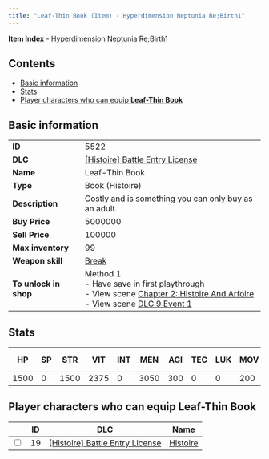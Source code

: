 ```yaml
---
title: "Leaf-Thin Book (Item) - Hyperdimension Neptunia Re;Birth1"
---
```


[**Item Index**](/neptunia/rb1/item/index.html) - [Hyperdimension Neptunia Re;Birth1](/neptunia/rb1)

## Contents

- [Basic information](#basic-information)
- [Stats](#stats)
- [Player characters who can equip **Leaf-Thin Book**](#player-characters-who-can-equip-leaf-thin-book)

## Basic information

|   |   |
| -- | -- |
| **ID** | 5522 |
| **DLC** | [[Histoire] Battle Entry License](/neptunia/rb1/dlc/9-histoire.html) |
| **Name** | Leaf-Thin Book |
| **Type** | Book (Histoire) |
| **Description** | Costly and is something you can only buy as an adult. |
| **Buy Price** | 5000000 |
| **Sell Price** | 100000 |
| **Max inventory** | 99 |
| **Weapon skill** | [Break](/neptunia/rb1/skill/9-3003-break.html) |
| **To unlock in shop** | Method 1<br />- Have save in first playthrough<br />- View scene [Chapter 2: Histoire And Arfoire](/neptunia/rb1/scene/1-201-chapter-2-histoire-and-arfoire.html)<br />- View scene [DLC 9 Event 1](/neptunia/rb1/scene/9-5030-dlc-9-event-1.html) |


## Stats

| HP | SP | STR | VIT | INT | MEN | AGI | TEC | LUK | MOV | Fire res. | Ice res. | Wind res. | Lightning res. |
| -- | -- | --- | --- | --- | --- | --- | --- | --- | --- | --------- | -------- | --------- | -------------- |
| 1500 | 0 | 1500 | 2375 | 0 | 3050 | 300 | 0 | 0 | 200 | 0 | 0 | 0 | 0 |


## Player characters who can equip **Leaf-Thin Book**

|    | ID | DLC | Name |
| -- | -- | --- | ---- |
| <input type="checkbox" id="rb1-player-9-19" class="trackbox" /> | 19 | [[Histoire] Battle Entry License](/neptunia/rb1/dlc/9-histoire.html) | [Histoire](/neptunia/rb1/player/9-19-histoire.html) |
